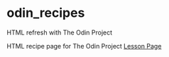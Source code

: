 # odin_recipes
HTML refresh with The Odin Project

HTML recipe page for The Odin Project
[Lesson Page](https://www.theodinproject.com/lessons/foundations-recipes)